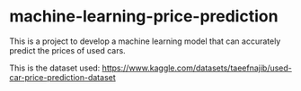 # machine-learning-price-prediction
This is a project to develop a machine learning model that can accurately predict the prices of used cars.

This is the dataset used: https://www.kaggle.com/datasets/taeefnajib/used-car-price-prediction-dataset
